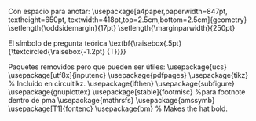 
Con espacio para anotar:
\usepackage[a4paper,paperwidth=847pt, textheight=650pt, textwidth=418pt,top=2.5cm,bottom=2.5cm]{geometry}
\setlength{\oddsidemargin}{17pt}
\setlength{\marginparwidth}{250pt}


El símbolo de pregunta teórica
\textbf{\raisebox{.5pt}{\textcircled{\raisebox{-1.2pt} {T}}}}


Paquetes removidos pero que pueden ser útiles:
\usepackage{ucs}
\usepackage[utf8x]{inputenc}
\usepackage{pdfpages}
\usepackage{tikz}  % Incluido en circuitikz.
\usepackage{ifthen}
\usepackage{subfigure}
\usepackage{gnuplottex}
\usepackage[stable]{footmisc} %para footnote dentro de pma
\usepackage{mathrsfs}
\usepackage{amssymb}
\usepackage[T1]{fontenc}
\usepackage{bm}  % Makes the hat bold.

